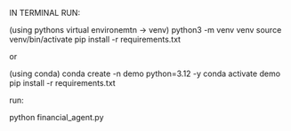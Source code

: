 IN TERMINAL RUN:

(using pythons virtual environemtn -> venv)
    python3 -m venv venv
    source venv/bin/activate
    pip install -r requirements.txt

or


(using conda)
    conda create -n demo python=3.12 -y
    conda activate demo
    pip install -r requirements.txt


run:

python financial_agent.py